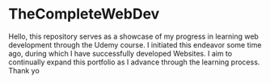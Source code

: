 # TheCompleteWebDev
Hello, this repository serves as a showcase of my progress in learning web development through the Udemy course. I initiated this endeavor some time ago, during which I have successfully developed Websites. I aim to continually expand this portfolio as I advance through the learning process. Thank yo
